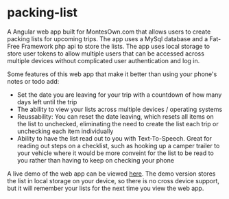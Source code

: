 # packing-list

A Angular web app built for MontesOwn.com that allows users to create packing lists for upcoming trips. The app uses a MySql database and a Fat-Free Framework php api to store the lists. The app uses local storage to store user tokens to allow multiple users that can be accessed across multiple devices without complicated user authentication and log in.

Some features of this web app that make it better than using your phone's notes or todo add:
* Set the date you are leaving for your trip with a countdown of how many days left until the trip
* The ability to view your lists across multiple devices / operating systems
* Reussability: You can reset the date leaving, which resets all items on the list to unchecked, eliminating the need to create the list each trip or unchecking each item individually
* Ability to have the list read out to you with Text-To-Speech. Great for reading out steps on a checklist, such as hooking up a camper trailer to your vehicle where it would be more conveint for the list to be read to you rather than having to keep on checking your phone

A live demo of the web app can be viewed [here](https://ryanmontville.com/packing-list/). The demo version stores the list in local storage on your device, so there is no cross device support, but it will remember your lists for the next time you view the web app.
